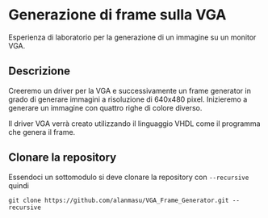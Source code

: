 # Generazione di frame sulla VGA

Esperienza di laboratorio per la generazione di un immagine su un monitor VGA.

## Descrizione
Creeremo un driver per la VGA e successivamente un frame generator in grado di generare immagini a risoluzione di 640x480 pixel. Inizieremo a generare un immagine con quattro righe di colore diverso.

Il driver VGA verrà creato utilizzando il linguaggio VHDL come il programma che genera il frame.

## Clonare la repository
Essendoci un sottomodulo si deve clonare la repository con `--recursive` quindi
```
git clone https://github.com/alanmasu/VGA_Frame_Generator.git --recursive
```
